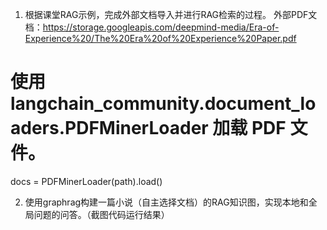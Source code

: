 
1. 根据课堂RAG示例，完成外部文档导入并进行RAG检索的过程。
外部PDF文档：https://storage.googleapis.com/deepmind-media/Era-of-Experience%20/The%20Era%20of%20Experience%20Paper.pdf

# 使用 langchain_community.document_loaders.PDFMinerLoader 加载 PDF 文件。
docs = PDFMinerLoader(path).load()

2. 使用graphrag构建一篇小说（自主选择文档）的RAG知识图，实现本地和全局问题的问答。（截图代码运行结果）
